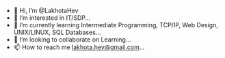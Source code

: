 - 👋 Hi, I’m @LakhotaHev
- 👀 I’m interested in IT/SDP...
- 🌱 I’m currently learning Intermediate Programming, TCP/IP, Web Design, UNIX/LINUX, SQL Databases...
- 💞️ I’m looking to collaborate on Learning...
- 📫 How to reach me lakhota.hev@gmail.com...

<!---
LakhotaHev/LakhotaHev is a ✨ special ✨ repository because its `README.md` (this file) appears on your GitHub profile.
You can click the Preview link to take a look at your changes.
--->
